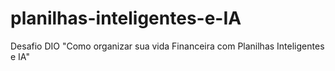 # planilhas-inteligentes-e-IA
Desafio DIO "Como organizar sua vida Financeira com Planilhas Inteligentes e IA"
